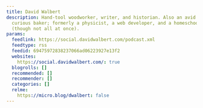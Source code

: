 ```yaml
---
title: David Walbert
description: Hand-tool woodworker, writer, and historian. Also an avid gardener and
  curious baker; formerly a physicist, a web developer, and a homeschool educator
  (though not all at once).
params:
  feedlink: https://social.davidwalbert.com/podcast.xml
  feedtype: rss
  feedid: 69475972838237066ad06223927e13f2
  websites:
    https://social.davidwalbert.com/: true
  blogrolls: []
  recommended: []
  recommender: []
  categories: []
  relme:
    https://micro.blog/dwalbert: false
---
```


